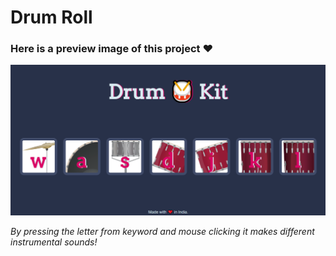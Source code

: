 # Drum Roll
### Here is a preview image of this project ❤️
![MyApp](images/MyApp.png)

*By pressing the letter from keyword and mouse clicking it makes different instrumental sounds!*   

